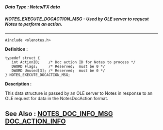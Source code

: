 ##### Data Type : Notes/FX data
##### NOTES_EXECUTE_DOCACTION_MSG - Used by OLE server to request Notes to perform an action.
---
```
#include <olenotes.h>
```

**Definition :**
```
typedef struct {
   int ActionID;    /* Doc action ID for Notes to process */
   DWORD Flags;     /* Reserved;  must be 0 */
   DWORD Unused[3]; /* Reserved;  must be 0 */
} NOTES_EXECUTE_DOCACTION_MSG;
```

**Description :**

This data structure is passed by an OLE server to Notes in response to an OLE request for data in the NotesDocAction format.


**See Also :**
[NOTES_DOC_INFO_MSG](/domino-c-api-docs/reference/Data/NOTES_DOC_INFO_MSG)
[DOC_ACTION_INFO](/domino-c-api-docs/reference/Data/DOC_ACTION_INFO)
---
